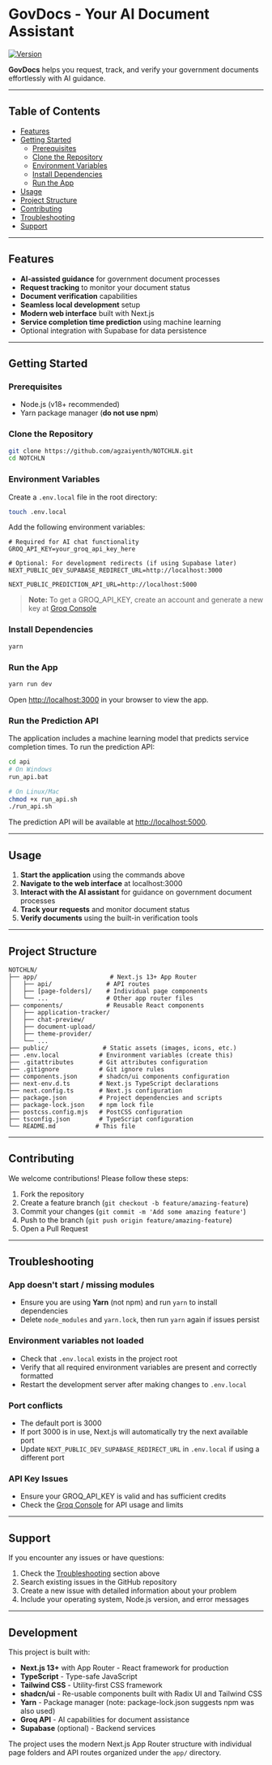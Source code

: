 # GovDocs - Your AI Document Assistant

[![Version](https://img.shields.io/badge/version-1.0.0-blue)]()

**GovDocs** helps you request, track, and verify your government documents effortlessly with AI guidance.

---

## Table of Contents

- [Features](#features)
- [Getting Started](#getting-started)
  - [Prerequisites](#prerequisites)
  - [Clone the Repository](#clone-the-repository)
  - [Environment Variables](#environment-variables)
  - [Install Dependencies](#install-dependencies)
  - [Run the App](#run-the-app)
- [Usage](#usage)
- [Project Structure](#project-structure)
- [Contributing](#contributing)
- [Troubleshooting](#troubleshooting)
- [Support](#support)

---

## Features

- **AI-assisted guidance** for government document processes
- **Request tracking** to monitor your document status
- **Document verification** capabilities
- **Seamless local development** setup
- **Modern web interface** built with Next.js
- **Service completion time prediction** using machine learning
- Optional integration with Supabase for data persistence

---

## Getting Started

### Prerequisites

- Node.js (v18+ recommended)
- Yarn package manager (**do not use npm**)

### Clone the Repository

```bash
git clone https://github.com/agzaiyenth/NOTCHLN.git
cd NOTCHLN
```

### Environment Variables

Create a `.env.local` file in the root directory:

```bash
touch .env.local
```

Add the following environment variables:

```env
# Required for AI chat functionality
GROQ_API_KEY=your_groq_api_key_here

# Optional: For development redirects (if using Supabase later)
NEXT_PUBLIC_DEV_SUPABASE_REDIRECT_URL=http://localhost:3000

NEXT_PUBLIC_PREDICTION_API_URL=http://localhost:5000
```

> **Note:** To get a GROQ_API_KEY, create an account and generate a new key at [Groq Console](https://console.groq.com/)

### Install Dependencies

```bash
yarn
```

### Run the App

```bash
yarn run dev
```

Open [http://localhost:3000](http://localhost:3000) in your browser to view the app.

### Run the Prediction API

The application includes a machine learning model that predicts service completion times. To run the prediction API:

```bash
cd api
# On Windows
run_api.bat

# On Linux/Mac
chmod +x run_api.sh
./run_api.sh
```

The prediction API will be available at [http://localhost:5000](http://localhost:5000).

---

## Usage

1. **Start the application** using the commands above
2. **Navigate to the web interface** at localhost:3000
3. **Interact with the AI assistant** for guidance on government document processes
4. **Track your requests** and monitor document status
5. **Verify documents** using the built-in verification tools

---

## Project Structure

```
NOTCHLN/
├── app/                    # Next.js 13+ App Router
│   ├── api/               # API routes
│   ├── [page-folders]/    # Individual page components
│   └── ...                # Other app router files
├── components/            # Reusable React components
│   ├── application-tracker/
│   ├── chat-preview/
│   ├── document-upload/
│   ├── theme-provider/
│   └── ...
├── public/               # Static assets (images, icons, etc.)
├── .env.local           # Environment variables (create this)
├── .gitattributes       # Git attributes configuration
├── .gitignore           # Git ignore rules
├── components.json      # shadcn/ui components configuration
├── next-env.d.ts        # Next.js TypeScript declarations
├── next.config.ts       # Next.js configuration
├── package.json         # Project dependencies and scripts
├── package-lock.json    # npm lock file
├── postcss.config.mjs   # PostCSS configuration
├── tsconfig.json        # TypeScript configuration
└── README.md           # This file
```

---

## Contributing

We welcome contributions! Please follow these steps:

1. Fork the repository
2. Create a feature branch (`git checkout -b feature/amazing-feature`)
3. Commit your changes (`git commit -m 'Add some amazing feature'`)
4. Push to the branch (`git push origin feature/amazing-feature`)
5. Open a Pull Request

---

## Troubleshooting

### App doesn't start / missing modules

- Ensure you are using **Yarn** (not npm) and run `yarn` to install dependencies
- Delete `node_modules` and `yarn.lock`, then run `yarn` again if issues persist

### Environment variables not loaded

- Check that `.env.local` exists in the project root
- Verify that all required environment variables are present and correctly formatted
- Restart the development server after making changes to `.env.local`

### Port conflicts

- The default port is 3000
- If port 3000 is in use, Next.js will automatically try the next available port
- Update `NEXT_PUBLIC_DEV_SUPABASE_REDIRECT_URL` in `.env.local` if using a different port

### API Key Issues

- Ensure your GROQ_API_KEY is valid and has sufficient credits
- Check the [Groq Console](https://console.groq.com/) for API usage and limits

---

## Support

If you encounter any issues or have questions:

1. Check the [Troubleshooting](#troubleshooting) section above
2. Search existing issues in the GitHub repository
3. Create a new issue with detailed information about your problem
4. Include your operating system, Node.js version, and error messages

---

## Development

This project is built with:

- **Next.js 13+** with App Router - React framework for production
- **TypeScript** - Type-safe JavaScript
- **Tailwind CSS** - Utility-first CSS framework
- **shadcn/ui** - Re-usable components built with Radix UI and Tailwind CSS
- **Yarn** - Package manager (note: package-lock.json suggests npm was also used)
- **Groq API** - AI capabilities for document assistance
- **Supabase** (optional) - Backend services

The project uses the modern Next.js App Router structure with individual page folders and API routes organized under the `app/` directory.
